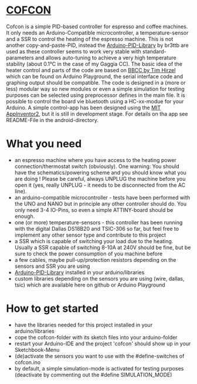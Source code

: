 [COFCON][1]
======
[1]: https://github.com/Schm1tz1/cofcon

Cofcon is a simple PID-based controller for espresso and coffee machines. It only needs an Arduino-Compatible microcontroller, a temperature-sensor and a SSR to control the heating of the espresso machine.
This is not another copy-and-paste-PID, instead the [Arduino-PID-Library][2] by br3ttb are used as these controller seems to work very stable with standard-parameters and allows auto-tuning to achieve a very high temperature stability (about 0.1°C in the case of my Gaggia CC).
The basic idea of the heater control and parts of the code are based on [BBCC by Tim Hirzel][3] which can be found on Arduino Playground, the serial interface code and graphing output should be compatible.
The code is designed in a (more or less) modular way so new modules or even a simple simulation for testing purposes can be selected using preprocessor defines in the main file.
It is possible to control the board vie bluetooth using a HC-xx-modue for your Arduino. A simple control-app has been designed using the [MIT AppInventor2][4], but it is still in development stage. For details on tha app see README-File in the android-directory.

[4]: http://ai2.appinventor.mit.edu

What you need
=============
* an espresso machine where you have access to the heating power connection/thermostat switch (obviously). One warning: You should have the schematics/powering scheme and you should know what you are doing ! Please be careful, always UNPLUG the machine before you open it (yes, really UNPLUG - it needs to be disconnected from the AC line).
* an arduino-compatible microcontroller - tests have been performed with the UNO and NANO but in principle any other controller should do. You only need 3-4 IO-Pins, so even a simple ATTINY-board should be enough.
* one (or more) temperature-sensors - this controller has been running with the digital Dallas DS18B20 and TSIC-306 so far, but feel free to implement any other sensor type and contribute to this project
* a SSR which is capable of switching your load due to the heating. Usually a SSR capable of switching 8-10A at 240V should be fine, but be sure to check the power consumption of you machine before
* a few cables, maybe pull-up/protection resistors depending on the sensors and SSR you are using
* [Arduino-PID-Library][2] installed in your arduino/libraries
* custom libraries depending on the sensors you are using (wire, dallas, tsic) which are available here on github or Arduino Playground

[2]: https://github.com/br3ttb/Arduino-PID-Library
[3]: http://playground.arduino.cc/Main/BarebonesPIDForEspresso

How to get started
==================
* have the libraries needed for this project installed in your arduino/libraries
* cope the cofcon-folder with its sketch files into your arduino-folder
* restart your Arduino-IDE and the project 'cofcon' should show up in your Sketchbook-Menu
* (de)activate the sensors you want to use with the #define-switches of cofcon.ino
* by default, a simple simulation-mode is activated for testing purposes (deactivate by commenting out the #define SIMULATION_MODE)
